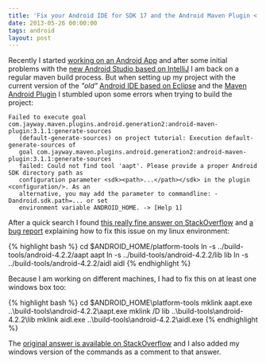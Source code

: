 ```yaml
---
title: 'Fix your Android IDE for SDK 17 and the Android Maven Plugin < 3.5.4'
date: 2013-05-26 00:00:00 
tags: android
layout: post
---
```

Recently I started [working on an Android App][1] and after some initial problems with 
the [new Android Studio based on IntelliJ][2] I am back on a regular maven build process.
But when setting up my project with the current version of the *"old"* [Android IDE based
on Eclipse][3] and the [Maven Android Plugin][4] I stumbled upon some errors when trying
to build the project:

    Failed to execute goal com.jayway.maven.plugins.android.generation2:android-maven-plugin:3.1.1:generate-sources 
       (default-generate-sources) on project tutorial: Execution default-generate-sources of 
       goal com.jayway.maven.plugins.android.generation2:android-maven-plugin:3.1.1:generate-sources 
       failed: Could not find tool 'aapt'. Please provide a proper Android SDK directory path as 
       configuration parameter <sdk><path>...</path></sdk> in the plugin <configuration/>. As an 
       alternative, you may add the parameter to commandline: -Dandroid.sdk.path=... or set 
       environment variable ANDROID_HOME. -> [Help 1]

After a quick search I found [this really fine answer on StackOverflow][0] and [a bug report][5]
explaining how to fix this issue on my linux environment:

{% highlight bash %}
    cd $ANDROID_HOME/platform-tools
    ln -s ../build-tools/android-4.2.2/aapt aapt
    ln -s ../build-tools/android-4.2.2/lib lib
    ln -s ../build-tools/android-4.2.2/aidl aidl
{% endhighlight %}

Because I am working on different machines, I had to fix this on at least one windows box too:

{% highlight bash %}
    cd $ANDROID_HOME\platform-tools
    mklink aapt.exe ..\build-tools\android-4.2.2\aapt.exe
    mklink /D lib ..\build-tools\android-4.2.2\lib
    mklink aidl.exe ..\build-tools\android-4.2.2\aidl.exe
{% endhighlight %}

The [original answer is available on StackOverflow][0] and I also added 
my windows version of the commands as a comment to that answer.


[0]: http://stackoverflow.com/a/16619907/834
[1]: https://github.com/MoriTanosuke/Feedy
[2]: http://developer.android.com/sdk/installing/studio.html
[3]: http://developer.android.com/tools/index.html
[4]: https://code.google.com/p/maven-android-plugin/
[5]: https://code.google.com/p/maven-android-plugin/issues/detail?id=377
